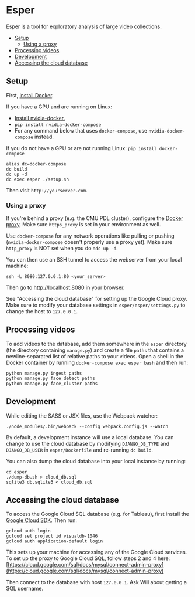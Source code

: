 # Esper

Esper is a tool for exploratory analysis of large video collections.

* [Setup](https://github.com/scanner-research/esper#setup)
  * [Using a proxy](https://github.com/scanner-research/esper#using-a-proxy)
* [Processing videos](https://github.com/scanner-research/esper#processing-videos)
* [Development](https://github.com/scanner-research/esper#development)
* [Accessing the cloud database](https://github.com/scanner-research/esper#accessing-the-cloud-database)

## Setup
First, [install Docker](https://docs.docker.com/engine/installation/#supported-platforms).

If you have a GPU and are running on Linux:
* [Install nvidia-docker.](https://github.com/NVIDIA/nvidia-docker#quick-start)
* `pip install nvidia-docker-compose`
* For any command below that uses `docker-compose`, use `nvidia-docker-compose` instead.

If you do not have a GPU or are not running Linux: `pip install docker-compose`

```
alias dc=docker-compose
dc build
dc up -d
dc exec esper ./setup.sh
```

Then visit `http://yourserver.com`.

### Using a proxy

If you're behind a proxy (e.g. the CMU PDL cluster), configure the [Docker proxy](https://docs.docker.com/engine/admin/systemd/#http-proxy). Make sure `https_proxy` is set in your environment as well.

Use `docker-compose` for any network operations like pulling or pushing (`nvidia-docker-compose` doesn't properly use a proxy yet). Make sure `http_proxy` is NOT set when you do `ndc up -d`.

You can then use an SSH tunnel to access the webserver from your local machine:
```
ssh -L 8080:127.0.0.1:80 <your_server>
```

Then go to [http://localhost:8080](http://localhost:8080) in your browser.

See "Accessing the cloud database" for setting up the Google Cloud proxy. Make sure to modify your database settings in `esper/esper/settings.py` to change the host to `127.0.0.1`.


## Processing videos

To add videos to the database, add them somewhere in the `esper` directory (the directory containing `manage.py`) and create a file `paths` that contains a newline-separated list of relative paths to your videos. Open a shell in the Docker container by running `docker-compose exec esper bash` and then run:

```
python manage.py ingest paths
python manage.py face_detect paths
python manage.py face_cluster paths
```

## Development
While editing the SASS or JSX files, use the Webpack watcher:
```
./node_modules/.bin/webpack --config webpack.config.js --watch
```

By default, a development instance will use a local database. You can change to use the cloud database by modifying `DJANGO_DB_TYPE` and `DJANGO_DB_USER` in `esper/Dockerfile` and re-running `dc build`.

You can also dump the cloud database into your local instance by running:

```
cd esper
./dump-db.sh > cloud_db.sql
sqlite3 db.sqlite3 < cloud_db.sql
```

## Accessing the cloud database
To access the Google Cloud SQL database (e.g. for Tableau), first install the [Google Cloud SDK](https://cloud.google.com/sdk/downloads). Then run:

```
gcloud auth login
gcloud set project id visualdb-1046
gcloud auth application-default login
```

This sets up your machine for accessing any of the Google Cloud services. To set up the proxy to Google Cloud SQL, follow steps 2 and 4 here: [https://cloud.google.com/sql/docs/mysql/connect-admin-proxy](https://cloud.google.com/sql/docs/mysql/connect-admin-proxy)

Then connect to the database with host `127.0.0.1`. Ask Will about getting a SQL username.
